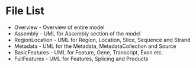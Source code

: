 # File List

* Overview - Overview of entire model
* Assembly - UML for Assembly section of the model
* RegionLocation - UML for Region, Location, Slice, Sequence and Strand
* Metadata - UML for the Metadata, MetadataCollection and Source
* BasicFeatures - UML for Feature, Gene, Transcript, Exon etc.
* FullFeatures - UML for Features, Splicing and Products
